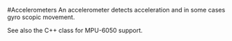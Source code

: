 #Accelerometers
An accelerometer detects acceleration and in some cases gyro scopic movement.

See also the C++ class for MPU-6050 support.
